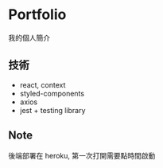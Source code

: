 # Portfolio

我的個人簡介

## 技術

- react, context
- styled-components
- axios
- jest + testing library

## Note

後端部署在 heroku, 第一次打開需要點時間啟動
